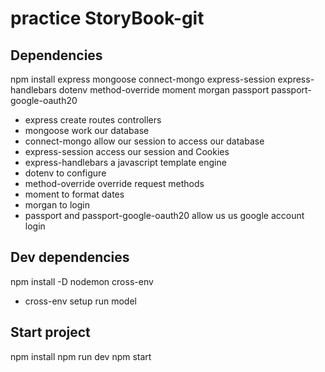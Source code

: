 # practice StoryBook-git
## Dependencies
npm install 
express 
mongoose 
connect-mongo 
express-session 
express-handlebars 
dotenv 
method-override 
moment 
morgan 
passport 
passport-google-oauth20 
* express create routes controllers
* mongoose work our database
* connect-mongo allow our session to access our database
* express-session access our session and Cookies
* express-handlebars a javascript template engine
* dotenv to configure
* method-override override request methods
* moment to format dates
* morgan to login 
* passport and passport-google-oauth20 allow us us google account login

## Dev dependencies
npm install -D nodemon cross-env
* cross-env setup run model


## Start project
npm install
npm run dev 
npm start
